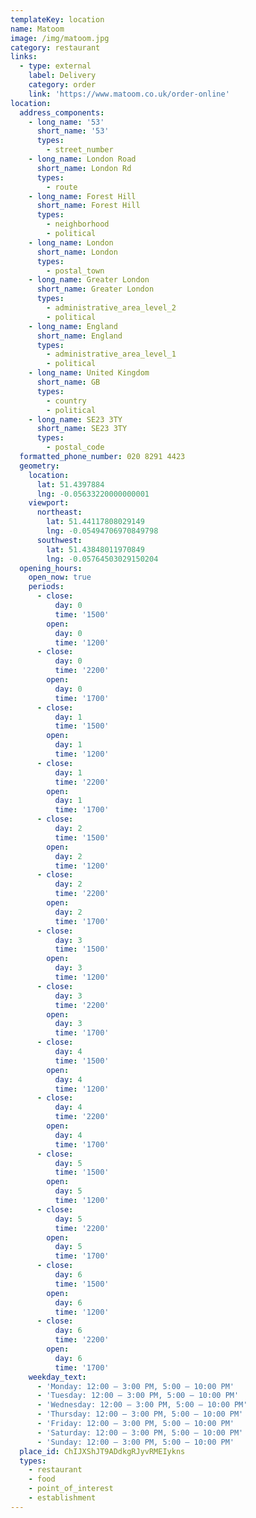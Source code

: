 ```yaml
---
templateKey: location
name: Matoom
image: /img/matoom.jpg
category: restaurant
links:
  - type: external
    label: Delivery
    category: order
    link: 'https://www.matoom.co.uk/order-online'
location:
  address_components:
    - long_name: '53'
      short_name: '53'
      types:
        - street_number
    - long_name: London Road
      short_name: London Rd
      types:
        - route
    - long_name: Forest Hill
      short_name: Forest Hill
      types:
        - neighborhood
        - political
    - long_name: London
      short_name: London
      types:
        - postal_town
    - long_name: Greater London
      short_name: Greater London
      types:
        - administrative_area_level_2
        - political
    - long_name: England
      short_name: England
      types:
        - administrative_area_level_1
        - political
    - long_name: United Kingdom
      short_name: GB
      types:
        - country
        - political
    - long_name: SE23 3TY
      short_name: SE23 3TY
      types:
        - postal_code
  formatted_phone_number: 020 8291 4423
  geometry:
    location:
      lat: 51.4397884
      lng: -0.05633220000000001
    viewport:
      northeast:
        lat: 51.44117808029149
        lng: -0.05494706970849798
      southwest:
        lat: 51.43848011970849
        lng: -0.05764503029150204
  opening_hours:
    open_now: true
    periods:
      - close:
          day: 0
          time: '1500'
        open:
          day: 0
          time: '1200'
      - close:
          day: 0
          time: '2200'
        open:
          day: 0
          time: '1700'
      - close:
          day: 1
          time: '1500'
        open:
          day: 1
          time: '1200'
      - close:
          day: 1
          time: '2200'
        open:
          day: 1
          time: '1700'
      - close:
          day: 2
          time: '1500'
        open:
          day: 2
          time: '1200'
      - close:
          day: 2
          time: '2200'
        open:
          day: 2
          time: '1700'
      - close:
          day: 3
          time: '1500'
        open:
          day: 3
          time: '1200'
      - close:
          day: 3
          time: '2200'
        open:
          day: 3
          time: '1700'
      - close:
          day: 4
          time: '1500'
        open:
          day: 4
          time: '1200'
      - close:
          day: 4
          time: '2200'
        open:
          day: 4
          time: '1700'
      - close:
          day: 5
          time: '1500'
        open:
          day: 5
          time: '1200'
      - close:
          day: 5
          time: '2200'
        open:
          day: 5
          time: '1700'
      - close:
          day: 6
          time: '1500'
        open:
          day: 6
          time: '1200'
      - close:
          day: 6
          time: '2200'
        open:
          day: 6
          time: '1700'
    weekday_text:
      - 'Monday: 12:00 – 3:00 PM, 5:00 – 10:00 PM'
      - 'Tuesday: 12:00 – 3:00 PM, 5:00 – 10:00 PM'
      - 'Wednesday: 12:00 – 3:00 PM, 5:00 – 10:00 PM'
      - 'Thursday: 12:00 – 3:00 PM, 5:00 – 10:00 PM'
      - 'Friday: 12:00 – 3:00 PM, 5:00 – 10:00 PM'
      - 'Saturday: 12:00 – 3:00 PM, 5:00 – 10:00 PM'
      - 'Sunday: 12:00 – 3:00 PM, 5:00 – 10:00 PM'
  place_id: ChIJXShJT9ADdkgRJyvRMEIykns
  types:
    - restaurant
    - food
    - point_of_interest
    - establishment
---
```

